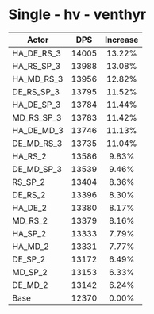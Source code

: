 # Single - hv - venthyr
| Actor | DPS | Increase |
|---|:---:|:---:|
|HA_DE_RS_3|14005|13.22%|
|HA_RS_SP_3|13988|13.08%|
|HA_MD_RS_3|13956|12.82%|
|DE_RS_SP_3|13795|11.52%|
|HA_DE_SP_3|13784|11.44%|
|MD_RS_SP_3|13783|11.42%|
|HA_DE_MD_3|13746|11.13%|
|DE_MD_RS_3|13735|11.04%|
|HA_RS_2|13586|9.83%|
|DE_MD_SP_3|13539|9.46%|
|RS_SP_2|13404|8.36%|
|DE_RS_2|13396|8.30%|
|HA_DE_2|13380|8.17%|
|MD_RS_2|13379|8.16%|
|HA_SP_2|13333|7.79%|
|HA_MD_2|13331|7.77%|
|DE_SP_2|13172|6.49%|
|MD_SP_2|13153|6.33%|
|DE_MD_2|13142|6.24%|
|Base|12370|0.00%|
